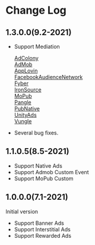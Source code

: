 # Change Log

## 1.3.0.0(9.2-2021)
- Support Mediation

  [AdColony](https://github.com/san-sdk/sample/wiki/Mediation-AdColony)</Br>
  [AdMob](https://github.com/san-sdk/sample/wiki/Mediation-AdMob)</Br>
  [AppLovin](https://github.com/san-sdk/sample/wiki/Mediation-AppLovin)</Br>
  [FacebookAudienceNetwork](https://github.com/san-sdk/sample/wiki/Mediation-FacebookAudienceNetwork)</Br>
  [Fyber](https://github.com/san-sdk/sample/wiki/Mediation-Fyber)</Br>
  [IronSource](https://github.com/san-sdk/sample/wiki/Mediation-IronSource)</Br>
  [MoPub](https://github.com/san-sdk/sample/wiki/Mediation-MoPub)</Br>
  [Pangle](https://github.com/san-sdk/sample/wiki/Mediation-Pangle)</Br>
  [PubNative](https://github.com/san-sdk/sample/wiki/Mediation-PubNative)</Br>
  [UnityAds](https://github.com/san-sdk/sample/wiki/Mediation-UnityAds)</Br>
  [Vungle](https://github.com/san-sdk/sample/wiki/Mediation-Vungle)</Br>
  
- Several bug fixes.

## 1.1.0.5(8.5-2021)
- Support Native Ads
- Support Admob Custom Event
- Support MoPub Custom

## 1.0.0.0(7.1-2021)
Initial version
- Support Banner Ads
- Support Interstitial Ads
- Support Rewarded Ads
